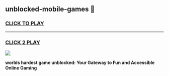 
## unblocked-mobile-games 👋
<h3>
<a href="https://premium.freeplayer.one?title=unblocked-mobile-games&ref=14F">CLICK TO PLAY</a></h3>
<hr>

<h3>
<a href="https://premium.freeplayer.one?title=unblocked-mobile-games&ref=14F">CLICK 2 PLAY</a>
  
</h3>

<a href="https://premium.freeplayer.one?title=unblocked-mobile-games&ref=12F/"><img src="https://clearcache.store/games.png"></a>


**worlds hardest game unblocked: Your Gateway to Fun and Accessible Online Gaming**
